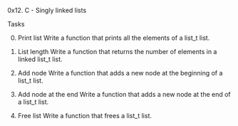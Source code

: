 0x12. C - Singly linked lists

Tasks

0. Print list
  Write a function that prints all the elements of a list_t list.

1. List length
   Write a function that returns the number of elements in a linked list_t list.

2. Add node
  Write a function that adds a new node at the beginning of a list_t list.
 
3. Add node at the end
  Write a function that adds a new node at the end of a list_t list.

4. Free list
  Write a function that frees a list_t list.
